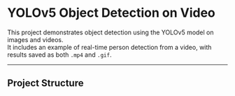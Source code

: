 #  YOLOv5 Object Detection on Video

This project demonstrates object detection using the YOLOv5 model on images and videos.  
It includes an example of real-time person detection from a video, with results saved as both `.mp4` and `.gif`.

---

##  Project Structure
